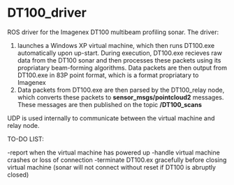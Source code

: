 # DT100_driver

ROS driver for the Imagenex DT100 multibeam profiling sonar. The driver:

  1. launches a Windows XP virtual machine, which then runs DT100.exe automatically upon up-start. During execution, DT100.exe recieves raw data from the DT100 sonar and then processes these packets using its propriatary beam-forming algorithms. Data packets are then output from DT100.exe in 83P point format, which is a format propriatary to Imagenex
  2. Data packets from DT100.exe are then parsed by the DT100_relay node, which converts these packets to **sensor_msgs/pointcloud2** messages. These messages are then published on the topic **/DT100_scans**

UDP is used internally to communicate between the virtual machine and relay node. 

TO-DO LIST:

-report when the virtual machine has powered up
-handle virtual machine crashes or loss of connection
-terminate DT100.ex gracefully before closing virtual machine (sonar will not connect without reset if DT100 is abruptly closed)
